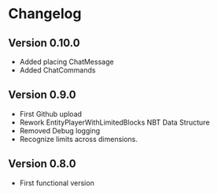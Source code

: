 # Changelog

## Version 0.10.0
- Added placing ChatMessage
- Added ChatCommands

## Version 0.9.0
- First Github upload
- Rework EntityPlayerWithLimitedBlocks NBT Data Structure
- Removed Debug logging
- Recognize limits across dimensions.

## Version 0.8.0
- First functional version




